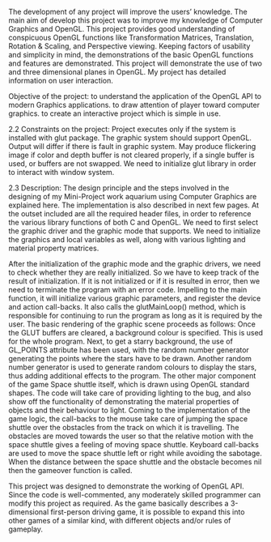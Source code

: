 The development of any project will improve the users’ knowledge. The main aim of develop this project was to improve my knowledge of Computer Graphics and OpenGL. This project provides good understanding of conspicuous OpenGL functions like Transformation Matrices, Translation, Rotation & Scaling, and Perspective viewing. Keeping factors of usability and simplicity in mind, the demonstrations of the basic OpenGL functions and features are demonstrated. This project will demonstrate the use of two and three dimensional planes in OpenGL. My project has detailed information on user interaction.

Objective of the project: to understand the application of the OpenGL API to modern Graphics applications. to draw attention of player toward computer graphics. to create an interactive project which is simple in use.

2.2 Constraints on the project: Project executes only if the system is installed with glut package. The graphic system should support OpenGL. Output will differ if there is fault in graphic system. May produce flickering image if color and depth buffer is not cleared properly, if a single buffer is used, or buffers are not swapped. We need to initialize glut library in order to interact with window system.

2.3 Description: The design principle and the steps involved in the designing of my Mini-Project work aquarium using Computer Graphics are explained here. The implementation is also described in next few pages. At the outset included are all the required header files, in order to reference the various library functions of both C and OpenGL. We need to first select the graphic driver and the graphic mode that supports. We need to initialize the graphics and local variables as well, along with various lighting and material property matrices.

After the initialization of the graphic mode and the graphic drivers, we need to check whether they are really initialized. So we have to keep track of the result of initialization. If it is not initialized or if it is resulted in error, then we need to terminate the program with an error code. Impelling to the main function, it will initialize various graphic parameters, and register the device and action call-backs. It also calls the glutMainLoop() method, which is responsible for continuing to run the program as long as it is required by the user. The basic rendering of the graphic scene proceeds as follows: Once the GLUT buffers are cleared, a background colour is specified. This is used for the whole program. Next, to get a starry background, the use of GL_POINTS attribute has been used, with the random number generator generating the points where the stars have to be drawn. Another random number generator is used to generate random colours to display the stars, thus adding additional effects to the program. The other major component of the game Space shuttle itself, which is drawn using OpenGL standard shapes. The code will take care of providing lighting to the bug, and also show off the functionality of demonstrating the material properties of objects and their behaviour to light. Coming to the implementation of the game logic, the call-backs to the mouse take care of jumping the space shuttle over the obstacles from the track on which it is travelling. The obstacles are moved towards the user so that the relative motion with the space shuttle gives a feeling of moving space shuttle. Keyboard call-backs are used to move the space shuttle left or right while avoiding the sabotage. When the distance between the space shuttle and the obstacle becomes nil then the gameover function is called.

This project was designed to demonstrate the working of OpenGL API. Since the code is well-commented, any moderately skilled programmer can modify this project as required. As the game basically describes a 3-dimensional first-person driving game, it is possible to expand this into other games of a similar kind, with different objects and/or rules of gameplay.
